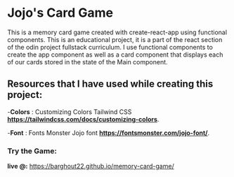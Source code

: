 # Jojo's Card Game

This is a memory card game created with create-react-app using functional components.
This is an educational project, it is a part of the react section of the odin project fullstack curriculum.
I use functional components to create the app component as well as a card component that displays each of our cards stored in the state of
the Main component.

## Resources that I have used while creating this project:

-**Colors** : Customizing Colors  Tailwind CSS **https://tailwindcss.com/docs/customizing-colors**.

-**Font** : Fonts Monster Jojo font **https://fontsmonster.com/jojo-font/**.

### Try the Game:

**live @:** https://barghout22.github.io/memory-card-game/
